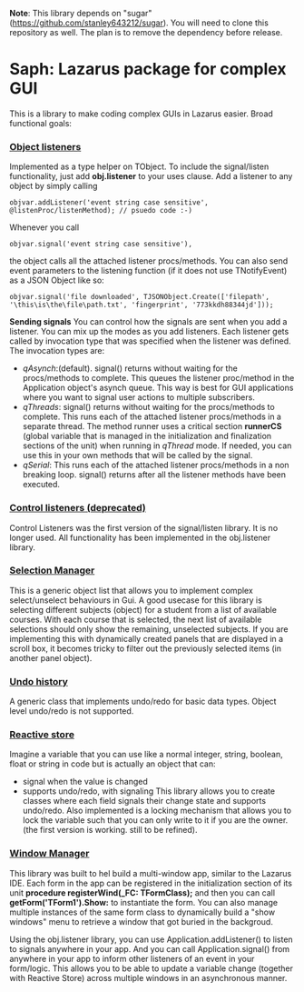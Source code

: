 **Note**: This library depends on "sugar" (https://github.com/stanley643212/sugar). You will need to clone this repository as well.
The plan is to remove the dependency before release.

# Saph: Lazarus package for complex GUI
This is a library to make coding complex GUIs in Lazarus easier. Broad functional goals:

### [Object listeners](https://github.com/rubrican-research/saph/wiki/Object-Listeners)
Implemented as a type helper on TObject. To include the signal/listen functionality, just add **obj.listener** to your uses clause. 
Add a listener to any object by simply calling 
```
objvar.addListener('event string case sensitive', @listenProc/listenMethod); // psuedo code :-)
```
Whenever you call 
```
objvar.signal('event string case sensitive'),
```
the object calls all the attached listener procs/methods. You can also send event parameters to the listening function (if it does not use TNotifyEvent) as a JSON Object like so:
```
objvar.signal('file downloaded', TJSONObject.Create(['filepath', '\this\is\the\file\path.txt', 'fingerprint', '773kkdh88344jd']));
```
**Sending signals**
You can control how the signals are sent when  you add a listener. You can mix up the modes as you add listeners. Each listener gets called by invocation type that was specified when the listener was defined. The invocation types are:
  - _qAsynch_:(default). signal() returns without waiting for the procs/methods to complete. This queues the listener proc/method in the Application object's asynch queue. This way is best for GUI applications where you want to signal user actions to multiple subscribers.
  - _qThreads_: signal() returns without waiting for the procs/methods to complete. This runs each of the attached listener procs/methods in a separate thread. The method runner uses a critical section **runnerCS** (global variable that is managed in the initialization and finalization sections of the unit) when running in _qThread_ mode. If needed, you can use this in your own methods that will be called by the signal.
  - _qSerial_: This runs each of the attached listener procs/methods in a non breaking loop. signal() returns after all the listener methods have been executed.

### [Control listeners (deprecated)](https://github.com/rubrican-research/saph/wiki/Event-Listeners)
Control Listeners was the first version of the signal/listen library. It is no longer used. All functionality has been implemented in the obj.listener library.

### [Selection Manager](https://github.com/rubrican-research/saph/wiki/Select-List)
This is a generic object list that allows you to implement complex select/unselect behaviours in Gui. A good usecase for this library is selecting different subjects (object) for a student from a list of available courses. With each course that is selected, the next list of available selections should only show the remaining, unselected subjects. If you are implementing this with dynamically created panels that are displayed in a scroll box, it becomes tricky to filter out the previously selected items (in another panel object).

### [Undo history](https://github.com/rubrican-research/saph/wiki/Undo-History)
A generic class that implements undo/redo for basic data types. Object level undo/redo is not supported.

### [Reactive store](https://github.com/rubrican-research/saph/wiki/Reactive-variables-TRInt,-TRStr-etc)
Imagine a variable that you can use like a normal integer, string, boolean, float or string in code but is actually an object that can:
  - signal when the value is changed
  - supports undo/redo, with signaling
This library allows you to create classes where each field signals their change state and supports undo/redo.
Also implemented is a locking mechanism that allows you to lock the variable such that you can only write to it if you are the owner. (the first version is working. still to be refined).

### [Window Manager](https://github.com/rubrican-research/saph/wiki/Win-Manager)
This library was built to hel build a multi-window app, similar to the Lazarus IDE. Each form in the app can be registered in the initialization section of its unit **procedure registerWind(_FC: TFormClass);** and then you can call **getForm('TForm1').Show:** to instantiate the form. You can also manage multiple instances of the same form class to dynamically build a "show windows" menu to retrieve a window that got buried in the backgroud.

Using the obj.listener library, you can use Application.addListener() to listen to signals anywhere in your app. And you can call Application.signal() from anywhere in your app to inform other listeners of an event in your form/logic. This allows you to be able to update a variable change (together with Reactive Store) across multiple windows in an asynchronous manner.

